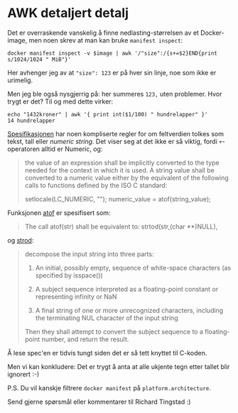 # AWK detaljert detalj

Det er overraskende vanskelig å finne nedlasting-størrelsen av et Docker-image,
men noen skrev at man kan bruke `manifest inspect`:

```
docker manifest inspect -v $image | awk '/"size":/{s+=$2}END{print s/1024/1024 " MiB"}'
```

Her avhenger jeg av at `"size": 123` er på hver sin linje, noe som ikke er urimelig.

Men jeg ble også nysgjerrig på: her summeres `123,` uten problemer. Hvor trygt er det?
Til og med dette virker:

```
echo "1432kroner" | awk '{ print int($1/100) " hundrelapper" }'
14 hundrelapper
```

[Spesifikasjonen](https://pubs.opengroup.org/onlinepubs/9699919799/utilities/awk.html#tag_20_06_13_02) har noen kompliserte regler for om feltverdien tolkes som tekst, tall eller _numeric string_.
Det viser seg at det ikke er så viktig, fordi `+`-operatoren alltid er Numeric, og:

> the value of an expression shall be implicitly converted to the type needed for the context in which it is used. A string value shall be converted to a numeric value either by the equivalent of the following calls to functions defined by the ISO C standard:
>
> setlocale(LC_NUMERIC, "");
> numeric_value = atof(string_value);

Funksjonen [atof](https://pubs.opengroup.org/onlinepubs/9699919799/functions/atof.html) er spesifisert som:

> The call atof(str) shall be equivalent to:
> strtod(str,(char **)NULL),

og [strod](https://pubs.opengroup.org/onlinepubs/9699919799/functions/strtod.html):

> decompose the input string into three parts:
>
> 1. An initial, possibly empty, sequence of white-space characters (as specified by isspace())
>
> 2. A subject sequence interpreted as a floating-point constant or representing infinity or NaN
>
> 3. A final string of one or more unrecognized characters, including the terminating NUL character of the input string
>
> Then they shall attempt to convert the subject sequence to a floating-point number, and return the result.

Å lese spec'en er tidvis tungt siden det er så tett knyttet til C-koden.

Men vi kan konkludere: Det er trygt å anta at alle ukjente tegn etter tallet blir ignorert :-)


P.S. Du vil kanskje filtrere `docker manifest` på `platform.architecture`.

Send gjerne spørsmål eller kommentarer til Richard Tingstad :)

